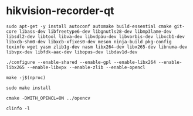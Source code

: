 # hikvision-recorder-qt

`sudo apt-get -y install autoconf automake build-essential cmake git-core libass-dev libfreetype6-dev libgnutls28-dev libmp3lame-dev libsdl2-dev libtool libva-dev libvdpau-dev libvorbis-dev libxcb1-dev libxcb-shm0-dev libxcb-xfixes0-dev meson ninja-build pkg-config texinfo wget yasm zlib1g-dev nasm libx264-dev libx265-dev libnuma-dev libvpx-dev libfdk-aac-dev libopus-dev libdav1d-dev`

`./configure --enable-shared --enable-gpl --enable-libx264 --enable-libx265 --enable-libvpx --enable-zlib --enable-opencl`

`make -j$(nproc)`

`sudo make install`

`cmake -DWITH_OPENCL=ON ../opencv`

`clinfo -l`
